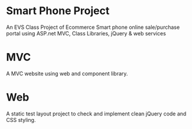 # Smart Phone Project
An EVS Class Project of Ecommerce Smart phone online sale/purchase portal using ASP.net MVC, Class Libraries, jQuery & web services

# MVC
A MVC website using web and component library.

# Web
A static test layout project to check and implement clean jQuery code and CSS styling.
